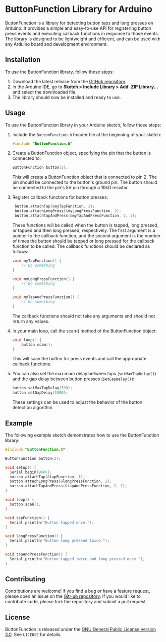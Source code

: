 # ButtonFunction Library for Arduino

ButtonFunction is a library for detecting button taps and long presses on Arduino. It provides a simple and easy-to-use API for registering button press events and executing callback functions in response to those events. The library is designed to be lightweight and efficient, and can be used with any Arduino board and development environment.

## Installation

To use the ButtonFunction library, follow these steps:

1. Download the latest release from the [GitHub repository](https://github.com/noumanmhd/button-function-arduino/releases).
2. In the Arduino IDE, go to **Sketch > Include Library > Add .ZIP Library...** and select the downloaded file.
3. The library should now be installed and ready to use.

## Usage
To use the ButtonFunction library in your Arduino sketch, follow these steps:

1. Include the `ButtonFunction.h` header file at the beginning of your sketch:

   ```c++
   #include "ButtonFunction.h"
    ```

2. Create a ButtonFunction object, specifying the pin that the button is connected to:
   ```c++
   ButtonFunction button(2);
   ```

   This will create a ButtonFunction object that is connected to pin 2. The pin should be connected to the button's ground pin. The button should be connected to the pin's 5V pin through a 10kΩ resistor.

3. Register callback functions for button presses:

   ```c++
    button.attachTap(&myTapFunction, 1);
    button.attachLongPress(&myLongPressFunction, 2);
    button.attachTapAndPress(&myTapAndPressFunction, 2, 1);
    ```

    These functions will be called when the button is tapped, long pressed, or tapped and then long pressed, respectively. The first argument is a pointer to the callback function, and the second argument is the number of times the button should be tapped or long pressed for the callback function to be called. The callback functions should be declared as follows:

    ```c++
    void myTapFunction() {
        // Do something
    }

    void myLongPressFunction() {
        // Do something
    }

    void myTapAndPressFunction() {
        // Do something
    }
    ```
    The callback functions should not take any arguments and should not return any values.

4. In your main loop, call the scan() method of the ButtonFunction object:

    ```c++
    void loop() {
        button.scan();
    }
    ```

    This will scan the button for press events and call the appropriate callback functions.


4. You can also set the maximum delay between taps (`setMaxTapDelay()`) and the gap delay between button presses (`setGapDelay()`):

    ```c++
    button.setMaxTapDelay(500);
    button.setGapDelay(1000);
    ```

    These settings can be used to adjust the behavior of the button detection algorithm.

## Example

The following example sketch demonstrates how to use the ButtonFunction library:

```c++
#include "ButtonFunction.h"

ButtonFunction button(2);

void setup() {
  Serial.begin(9600);
  button.attachTap(&tapFunction, 1);
  button.attachLongPress(&longPressFunction, 2);
  button.attachTapAndPress(&tapAndPressFunction, 2, 1);
}

void loop() {
  button.scan();
}

void tapFunction() {
  Serial.println("Button tapped once.");
}

void longPressFunction() {
  Serial.println("Button long pressed twice.");
}

void tapAndPressFunction() {
  Serial.println("Button tapped twice and long pressed once.");
}
```

## Contributing

Contributions are welcome! If you find a bug or have a feature request, please open an issue on the [GitHub repository](https://github.com/noumanmhd/button-function-arduino/issues). If you would like to contribute code, please fork the repository and submit a pull request.

## License

ButtonFunction is released under the [GNU General Public License version 3.0](https://www.gnu.org/licenses/gpl-3.0.en.html). See `LICENSE` for details.
